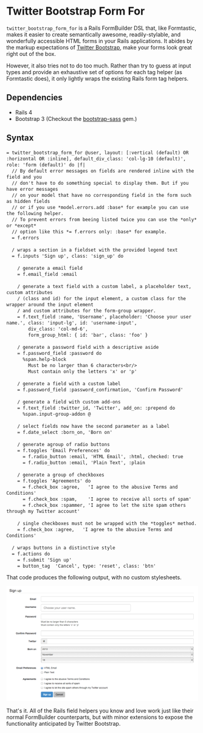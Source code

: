 Twitter Bootstrap Form For
==========================

`twitter_bootstrap_form_for` is a Rails FormBuilder DSL that, like Formtastic,
makes it easier to create semantically awesome, readily-stylable, and
wonderfully accessible HTML forms in your Rails applications. It abides by
the markup expectations of [Twitter Bootstrap], make your forms look great right
out of the box.

However, it also tries not to do too much. Rather than try to guess at input
types and provide an exhaustive set of options for each tag helper (as
Formtastic does), it only lightly wraps the existing Rails form tag helpers.

## Dependencies ##

 * Rails 4
 * Bootstrap 3 (Checkout the [bootstrap-sass] gem.)

## Syntax ##

```haml
= twitter_bootstrap_form_for @user, layout: [:vertical (default) OR :horizontal OR :inline], default_div_class: 'col-lg-10 (default)', role: 'form (default)' do |f|
  // By default error messages on fields are rendered inline with the field and you
  // don't have to do something special to display them. But if you have error messages
  // on your model that have no corresponding field in the form such as hidden fields
  // or if you use *model.errors.add :base* for example you can use the following helper.
  // To prevent errors from beeing listed twice you can use the *only* or *except*
  // option like this *= f.errors only: :base* for example.
  = f.errors

  / wraps a section in a fieldset with the provided legend text
  = f.inputs 'Sign up', class: 'sign_up' do

    / generate a email field
    = f.email_field :email

    / generate a text field with a custom label, a placeholder text, custom attributes
    / (class and id) for the input element, a custom class for the wrapper around the input element
    / and custom attributes for the form-group wrapper.
    = f.text_field :name, 'Username', placeholder: 'Choose your user name.', class: 'input-lg', id: 'username-input',
        div_class: 'col-md-6',
        form_group_html: { id: 'bar', class: 'foo' }

    / generate a password field with a descriptive aside
    = f.password_field :password do
      %span.help-block
        Must be no larger than 6 characters<br/>
        Must contain only the letters 'x' or 'p'

    / generate a field with a custom label
    = f.password_field :password_confirmation, 'Confirm Password'

    / generate a field with custom add-ons
    = f.text_field :twitter_id, 'Twitter', add_on: :prepend do
      %span.input-group-addon @

    / select fields now have the second parameter as a label
    = f.date_select :born_on, 'Born on'

    / generate agroup of radio buttons
    = f.toggles 'Email Preferences' do
      = f.radio_button :email, 'HTML Email', :html, checked: true
      = f.radio_button :email, 'Plain Text', :plain

    / generate a group of checkboxes
    = f.toggles 'Agreements' do
      = f.check_box :agree,   'I agree to the abusive Terms and Conditions'
      = f.check_box :spam,    'I agree to receive all sorts of spam'
      = f.check_box :spammer, 'I agree to let the site spam others through my Twitter account'

    / single checkboxes must not be wrapped with the *toggles* method.
    = f.check_box :agree,   'I agree to the abusive Terms and Conditions'

  / wraps buttons in a distinctive style
  = f.actions do
    = f.submit 'Sign up'
    = button_tag  'Cancel', type: 'reset', class: 'btn'
```

That code produces the following output, with no custom stylesheets.

![](examples/screenshot.png?raw=true)

That's it. All of the Rails field helpers you know and love work just like
their normal FormBuilder counterparts, but with minor extensions to expose
the functionality anticipated by Twitter Bootstrap.

[Twitter Bootstrap]: http://twitter.github.com/bootstrap
[bootstrap-sass]: https://github.com/twbs/bootstrap-sass
